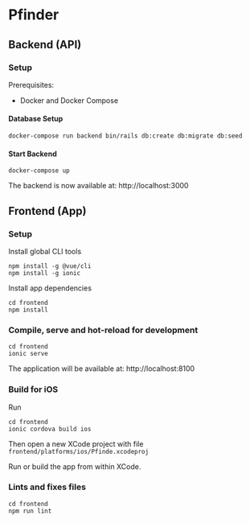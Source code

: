# Pfinder

## Backend (API)

### Setup

Prerequisites:

- Docker and Docker Compose

#### Database Setup

```
docker-compose run backend bin/rails db:create db:migrate db:seed
```

#### Start Backend

```
docker-compose up
```

The backend is now available at: http://localhost:3000


## Frontend (App)

### Setup

Install global CLI tools
```
npm install -g @vue/cli
npm install -g ionic
```

Install app dependencies
```
cd frontend
npm install
```

### Compile, serve and hot-reload for development
```
cd frontend
ionic serve
```

The application will be available at: http://localhost:8100

### Build for iOS

Run
```
cd frontend
ionic cordova build ios
```

Then open a new XCode project with file `frontend/platforms/ios/Pfinde.xcodeproj`

Run or build the app from within XCode.

### Lints and fixes files
```
cd frontend
npm run lint
```


